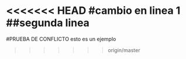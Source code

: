 <<<<<<< HEAD
#cambio en linea 1
##segunda linea
=======
#PRUEBA DE CONFLICTO
esto es un ejemplo
>>>>>>> origin/master
